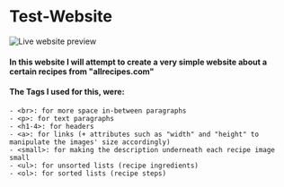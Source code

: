 # Test-Website

![Live website preview]([[https://gist.github.com/cxmeel/0dbc95191f239b631c3874f4ccf114e2/raw/SERVICE.svg](https://laptique.github.io/odin-recipes/index.html)])



#### In this website I will attempt to create a very simple website about a certain recipes from "allrecipes.com"
#### The Tags I used for this, were:

```
- <br>: for more space in-between paragraphs
- <p>: for text paragraphs
- <h1-4>: for headers
- <a>: for links (+ attributes such as "width" and "height" to manipulate the images' size accordingly)
- <small>: for making the description underneath each recipe image small 
- <ul>: for unsorted lists (recipe ingredients)
- <ol>: for sorted lists (recipe steps)
```
